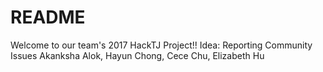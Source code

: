 # README #

Welcome to our team's 2017 HackTJ Project!!
Idea: Reporting Community Issues
Akanksha Alok, Hayun Chong, Cece Chu, Elizabeth Hu
